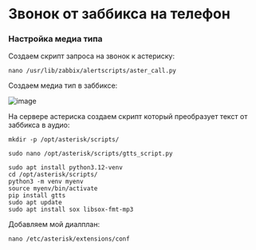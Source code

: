 # Звонок от заббикса на телефон

### Настройка медиа типа
Создаем скрипт запроса на звонок к астериску:
```
nano /usr/lib/zabbix/alertscripts/aster_call.py
```
Создаем медиа тип в заббиксе:


![image](https://github.com/user-attachments/assets/3ca9c340-af2a-4500-ad43-dc2cbda02434)


На сервере астериска создаем скрипт который преобразует текст от заббикса в аудио:
```
mkdir -p /opt/asterisk/scripts/
```
```
sudo nano /opt/asterisk/scripts/gtts_script.py
```
```
sudo apt install python3.12-venv
cd /opt/asterisk/scripts/
python3 -m venv myenv
source myenv/bin/activate
pip install gtts
sudo apt update
sudo apt install sox libsox-fmt-mp3
```

Добавляем мой диалплан:
```
nano /etc/asterisk/extensions/conf
```
